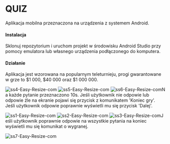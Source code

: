 # QUIZ
Aplikacja mobilna przeznaczona na urządzenia z systemem Android.

#### Instalacja
Sklonuj repozytorium i uruchom projekt w środowisku Android Studio przy pomocy emulatora lub własnego urządzenia podłączonego do komputera.

#### Działanie
Aplikacja jest wzorowana na popularnym teleturnieju, progi gwarantowane w grze to $1 000, $40 000 oraz $1 000 000.

<div style='float: left'>
  <img src="https://i.ibb.co/YX7RCdD/ss4-Easy-Resize-com.jpg" alt="ss4-Easy-Resize-com" border="0">
  <img src="https://i.ibb.co/n7VjK5V/ss5-Easy-Resize-com.jpg" alt="ss5-Easy-Resize-com" border="0">
  <img src="https://i.ibb.co/vZ2sL0z/ss6-Easy-Resize-com.jpg" alt="ss6-Easy-Resize-com" border="0">
</div>

Na każde pytanie przeznaczono 10s. Jeśli użytkownik nie odpowie lub odpowie źle na ekranie pojawi się przycisk z komunikatem 'Koniec gry'. Jeśli użytkownik odpowie poprawnie wyświetli mu się przycisk 'Dalej'.

<div style='float: left'>
  <img src="https://i.ibb.co/r06dthL/ss1-Easy-Resize-com.jpg" alt="ss1-Easy-Resize-com" border="0">
  <img src="https://i.ibb.co/Mghsm1w/ss2-Easy-Resize-com.jpg" alt="ss2-Easy-Resize-com" border="0">
  <img src="https://i.ibb.co/cJq49V7/ss3-Easy-Resize-com.jpg" alt="ss3-Easy-Resize-com" border="0">
</div>

Jeśli użytkownik poprawnie odpowie na wszystkie pytania na koniec wyświetli mu się komunikat o wygranej.

<div style='float: left'>
  <img src="https://i.ibb.co/5Bv8Jhr/ss7-Easy-Resize-com.jpg" alt="ss7-Easy-Resize-com" border="0">
</div>
